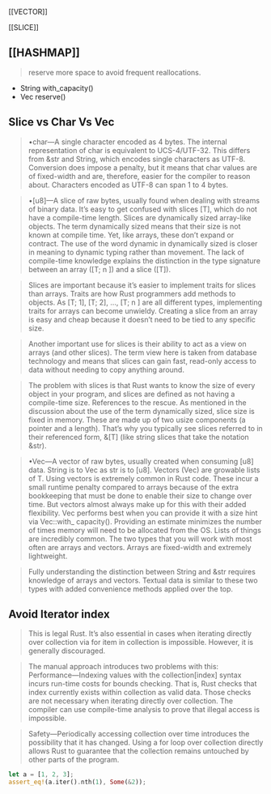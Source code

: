 [[VECTOR]]

[[SLICE]]

[[HASHMAP]]
---

> reserve more space to avoid frequent reallocations.
- String  with_capacity()
- Vec  reserve()


## Slice vs Char Vs Vec
> •char—A single character encoded as 4 bytes. The internal representation of char is equivalent to UCS-4/UTF-32. This differs from &str and String, which encodes single characters as UTF-8. Conversion does impose a penalty, but it means that char values are of fixed-width and are, therefore, easier for the compiler to reason about. Characters encoded as UTF-8 can span 1 to 4 bytes.

> •[u8]—A slice of raw bytes, usually found when dealing with streams of binary data.
> It’s easy to get confused with slices [T], which do not have a compile-time length.
> Slices are dynamically sized array-like objects. The term dynamically sized means that their size is not known at compile time. Yet, like arrays, these don’t expand or contract. The use of the word dynamic in dynamically sized is closer in meaning to dynamic typing rather than movement. The lack of compile-time knowledge explains the distinction in the type signature between an array ([T; n ]) and a slice ([T]).

> Slices are important because it’s easier to implement traits for slices than arrays. Traits are how Rust programmers add methods to objects. As [T; 1], [T; 2], ..., [T; n ] are all different types, implementing traits for arrays can become unwieldy. Creating a slice from an array is easy and cheap because it doesn’t need to be tied to any specific size.

> Another important use for slices is their ability to act as a view on arrays (and other slices). The term view here is taken from database technology and means that slices can gain fast, read-only access to data without needing to copy anything around.

> The problem with slices is that Rust wants to know the size of every object in your program, and slices are defined as not having a compile-time size. References to the rescue. As mentioned in the discussion about the use of the term dynamically sized, slice size is fixed in memory. These are made up of two usize components (a pointer and a length). That’s why you typically see slices referred to in their referenced form, &[T] (like string slices that take the notation &str).

> •Vec<u8>—A vector of raw bytes, usually created when consuming [u8] data. String is to Vec<u8> as str is to [u8].
> Vectors (Vec<T>) are growable lists of T. Using vectors is extremely common in Rust code. These incur a small runtime penalty compared to arrays because of the extra bookkeeping that must be done to enable their size to change over time. But vectors almost always make up for this with their added flexibility.
> Vec<T> performs best when you can provide it with a size hint via Vec::with_ capacity(). Providing an estimate minimizes the number of times memory will need to be allocated from the OS.
> Lists of things are incredibly common. The two types that you will work with most often are arrays and vectors. Arrays are fixed-width and extremely lightweight.

> Fully understanding the distinction between String and &str requires knowledge of arrays and vectors. Textual data is similar to these two types with added convenience methods applied over the top.

## Avoid Iterator index
> This is legal Rust. It’s also essential in cases when iterating directly over collection via for item in collection is impossible. However, it is generally discouraged. 

> The manual approach introduces two problems with this:
> Performance—Indexing values with the collection[index] syntax incurs run-time costs for bounds checking. That is, Rust checks that index currently exists within collection as valid data. Those checks are not necessary when iterating directly over collection. The compiler can use compile-time analysis to prove that illegal access is impossible.

> Safety—Periodically accessing collection over time introduces the possibility that it has changed. Using a for loop over collection directly allows Rust to guarantee that the collection remains untouched by other parts of the program.

```rust
let a = [1, 2, 3];
assert_eq!(a.iter().nth(1), Some(&2));
```
